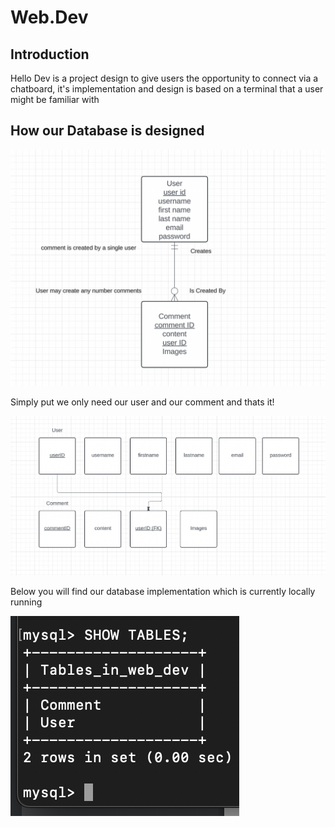 # Web.Dev

## Introduction 

Hello Dev is a project design to give users the opportunity to connect via a chatboard, it's implementation and design is based on a terminal that a user might be familiar with 

## How our Database is designed 

![Image](./public/images/ERD_HelloDev_Proj.png)

Simply put we only need our user and our comment and thats it!  

![Image](./public/images/3NF%20Hello_Dev.png)

Below you will find our database implementation which is currently locally running

![Image](./public/images/sqltables.png)

